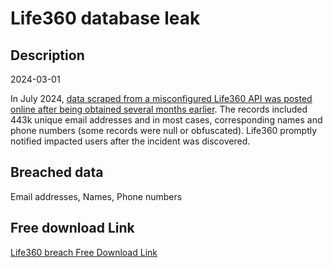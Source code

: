 # Life360 database leak

## Description

2024-03-01

In July 2024, <a href="https://www.bleepingcomputer.com/news/security/over-400-000-life360-user-phone-numbers-leaked-via-unsecured-android-api/" target="_blank" rel="noopener">data scraped from a misconfigured Life360 API was posted online after being obtained several months earlier</a>. The records included 443k unique email addresses and in most cases, corresponding names and phone numbers (some records were null or obfuscated). Life360 promptly notified impacted users after the incident was discovered.

## Breached data

Email addresses, Names, Phone numbers

## Free download Link

[Life360 breach Free Download Link](https://link-to.net/1229997/88.23876983767676/dynamic/?r=aHR0cHM6Ly93d3cubWVkaWFmaXJlLmNvbS92aWV3L1MwWnFiMHZHeGFnakZ2eC9saWZlMzYwLmNvbS9maWxl)